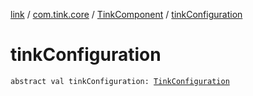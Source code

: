[link](../../index.md) / [com.tink.core](../index.md) / [TinkComponent](index.md) / [tinkConfiguration](./tink-configuration.md)

# tinkConfiguration

`abstract val tinkConfiguration: `[`TinkConfiguration`](../../com.tink.service.network/-tink-configuration/index.md)